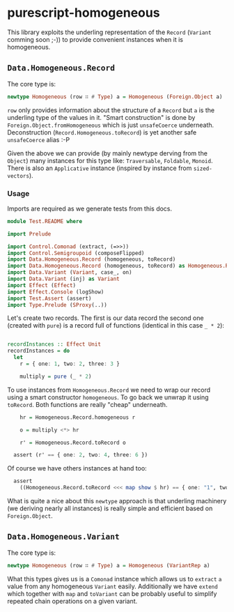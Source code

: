# purescript-homogeneous

This library exploits the underling representation of the `Record` (`Variant` comming soon ;-)) to provide convenient instances when it is homogeneous.

## `Data.Homogeneous.Record`

The core type is:

  ```purescript
  newtype Homogeneous (row ∷ # Type) a = Homogeneous (Foreign.Object a)
  ```

`row` only provides information about the structure of a `Record` but `a` is the underling type of the values in it. "Smart construction" is done by `Foreign.Object.fromHomogeneous` which is just `unsafeCoerce` underneath. Deconstruction (`Record.Homogeneous.toRecord`) is yet another safe `unsafeCoerce` alias :-P

Given the above we can provide (by mainly newtype derving from the `Object`) many instances for this type like: `Traversable`, `Foldable`, `Monoid`. There is also an `Applicative` instance (inspired by instance from `sized-vectors`).

### Usage

Imports are required as we generate tests from this docs.

```purescript
module Test.README where

import Prelude

import Control.Comonad (extract, (=>>))
import Control.Semigroupoid (composeFlipped)
import Data.Homogeneous.Record (homogeneous, toRecord)
import Data.Homogeneous.Record (homogeneous, toRecord) as Homogeneous.Record
import Data.Variant (Variant, case_, on)
import Data.Variant (inj) as Variant
import Effect (Effect)
import Effect.Console (logShow)
import Test.Assert (assert)
import Type.Prelude (SProxy(..))
```

Let's create two records. The first is our data record the second one (created with `pure`) is a record full of functions (identical in this case `_ * 2`):

```purescript

recordInstances :: Effect Unit
recordInstances = do
  let
    r = { one: 1, two: 2, three: 3 }

    multiply = pure (_ * 2)

```

To use instances from `Homogeneous.Record` we need to wrap our record using a smart constructor `homogeneous`. To go back we unwrap it using `toRecord`. Both functions are really "cheap" underneath.

```purescript
    hr = Homogeneous.Record.homogeneous r

    o = multiply <*> hr

    r' = Homogeneous.Record.toRecord o

  assert (r' == { one: 2, two: 4, three: 6 })
```

Of course we have others instances at hand too:

```purescript
  assert
    ((Homogeneous.Record.toRecord <<< map show $ hr) == { one: "1", two: "2", three: "3" })
```

What is quite a nice about this `newtype` approach is that underling machinery (we deriving nearly all instances) is really simple and efficient based on `Foreign.Object`.


## `Data.Homogeneous.Variant`

The core type is:

  ```purescript
  newtype Homogeneous (row ∷ # Type) a = Homogeneous (VariantRep a)
  ```

What this types gives us is a `Comonad` instance which allows us to `extract` `a` value from any homogeneous `Variant` easily. Additionally we have `extend` which together with `map` and `toVariant` can be probably useful to simplify repeated chain operations on a given variant.

